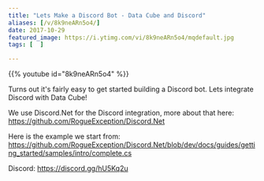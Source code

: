 ```yaml
---
title: "Lets Make a Discord Bot - Data Cube and Discord"
aliases: [/v/8k9neARn5o4/]
date: 2017-10-29
featured_image: https://i.ytimg.com/vi/8k9neARn5o4/mqdefault.jpg
tags: [  ]

---
```


{{% youtube id="8k9neARn5o4" %}}

Turns out it's fairly easy to get started building a Discord bot. Lets integrate Discord with Data Cube!

We use Discord.Net for the Discord integration, more about that here: https://github.com/RogueException/Discord.Net

Here is the example we start from: https://github.com/RogueException/Discord.Net/blob/dev/docs/guides/getting_started/samples/intro/complete.cs

Discord: https://discord.gg/hU5Kq2u